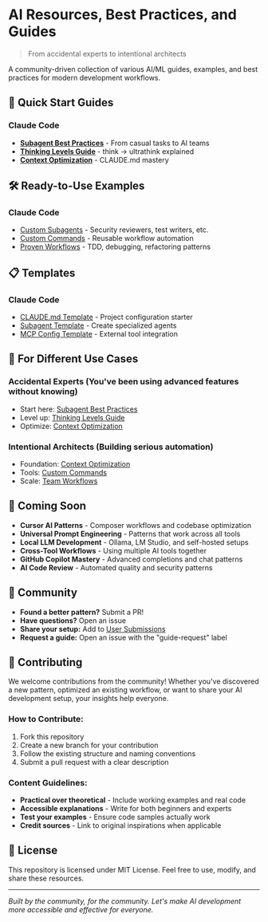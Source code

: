 # AI Resources, Best Practices, and Guides

> From accidental experts to intentional architects

A community-driven collection of various AI/ML guides, examples, and best practices for modern development workflows.

## 🚀 Quick Start Guides

### Claude Code
- [**Subagent Best Practices**](guides/claude-code/subagent-best-practices.md) - From casual tasks to AI teams
- [**Thinking Levels Guide**](guides/claude-code/thinking-levels-guide.md) - think → ultrathink explained
- [**Context Optimization**](guides/claude-code/context-optimization.md) - CLAUDE.md mastery

## 🛠️ Ready-to-Use Examples

### Claude Code
- [Custom Subagents](examples/claude-code/custom-agents/) - Security reviewers, test writers, etc.
- [Custom Commands](examples/claude-code/custom-commands/) - Reusable workflow automation
- [Proven Workflows](examples/claude-code/workflows/) - TDD, debugging, refactoring patterns

## 📋 Templates

### Claude Code
- [CLAUDE.md Template](templates/claude-code/CLAUDE.md-template) - Project configuration starter
- [Subagent Template](templates/claude-code/subagent-template.md) - Create specialized agents
- [MCP Config Template](templates/claude-code/mcp-config-template.json) - External tool integration

## 🎯 For Different Use Cases

### Accidental Experts (You've been using advanced features without knowing)
- Start here: [Subagent Best Practices](guides/claude-code/subagent-best-practices.md)
- Level up: [Thinking Levels Guide](guides/claude-code/thinking-levels-guide.md)
- Optimize: [Context Optimization](guides/claude-code/context-optimization.md)

### Intentional Architects (Building serious automation)
- Foundation: [Context Optimization](guides/claude-code/context-optimization.md)
- Tools: [Custom Commands](examples/claude-code/custom-commands/)
- Scale: [Team Workflows](examples/claude-code/workflows/)

## 🔮 Coming Soon

- **Cursor AI Patterns** - Composer workflows and codebase optimization
- **Universal Prompt Engineering** - Patterns that work across all tools
- **Local LLM Development** - Ollama, LM Studio, and self-hosted setups
- **Cross-Tool Workflows** - Using multiple AI tools together
- **GitHub Copilot Mastery** - Advanced completions and chat patterns
- **AI Code Review** - Automated quality and security patterns

## 🤝 Community

- **Found a better pattern?** Submit a PR!
- **Have questions?** Open an issue
- **Share your setup:** Add to [User Submissions](community/user-submissions/)
- **Request a guide:** Open an issue with the "guide-request" label

## 📖 Contributing

We welcome contributions from the community! Whether you've discovered a new pattern, optimized an existing workflow, or want to share your AI development setup, your insights help everyone.

### How to Contribute:
1. Fork this repository
2. Create a new branch for your contribution
3. Follow the existing structure and naming conventions
4. Submit a pull request with a clear description

### Content Guidelines:
- **Practical over theoretical** - Include working examples and real code
- **Accessible explanations** - Write for both beginners and experts
- **Test your examples** - Ensure code samples actually work
- **Credit sources** - Link to original inspirations when applicable

## 📄 License

This repository is licensed under MIT License. Feel free to use, modify, and share these resources.

---

*Built by the community, for the community. Let's make AI development more accessible and effective for everyone.*

